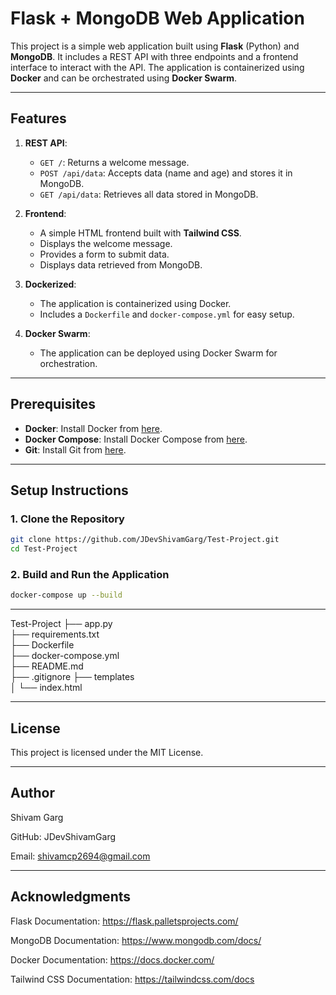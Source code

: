 # Flask + MongoDB Web Application

This project is a simple web application built using **Flask** (Python) and **MongoDB**. It includes a REST API with three endpoints and a frontend interface to interact with the API. The application is containerized using **Docker** and can be orchestrated using **Docker Swarm**.

---

## Features

1. **REST API**:
   - `GET /`: Returns a welcome message.
   - `POST /api/data`: Accepts data (name and age) and stores it in MongoDB.
   - `GET /api/data`: Retrieves all data stored in MongoDB.

2. **Frontend**:
   - A simple HTML frontend built with **Tailwind CSS**.
   - Displays the welcome message.
   - Provides a form to submit data.
   - Displays data retrieved from MongoDB.

3. **Dockerized**:
   - The application is containerized using Docker.
   - Includes a `Dockerfile` and `docker-compose.yml` for easy setup.

4. **Docker Swarm**:
   - The application can be deployed using Docker Swarm for orchestration.

---

## Prerequisites

- **Docker**: Install Docker from [here](https://docs.docker.com/get-docker/).
- **Docker Compose**: Install Docker Compose from [here](https://docs.docker.com/compose/install/).
- **Git**: Install Git from [here](https://git-scm.com/downloads).

---

## Setup Instructions

### 1. Clone the Repository

```bash
git clone https://github.com/JDevShivamGarg/Test-Project.git
cd Test-Project
```

### 2. Build and Run the Application
```bash
docker-compose up --build
```
---

Test-Project
├── app.py               
├── requirements.txt      
├── Dockerfile            
├── docker-compose.yml    
├── README.md            
├── .gitignore
├── templates      
│   └── index.html


---

## License
This project is licensed under the MIT License.

---

## Author
Shivam Garg

GitHub: JDevShivamGarg

Email: shivamcp2694@gmail.com

---

## Acknowledgments
Flask Documentation: https://flask.palletsprojects.com/

MongoDB Documentation: https://www.mongodb.com/docs/

Docker Documentation: https://docs.docker.com/

Tailwind CSS Documentation: https://tailwindcss.com/docs
